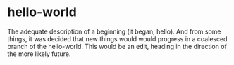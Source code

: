 # hello-world
The adequate description of a beginning (it began; hello).  And from some things, it was decided that new things would would progress in a coalesced branch of the hello-world.  This would be an edit, heading in the direction of the more likely future.
